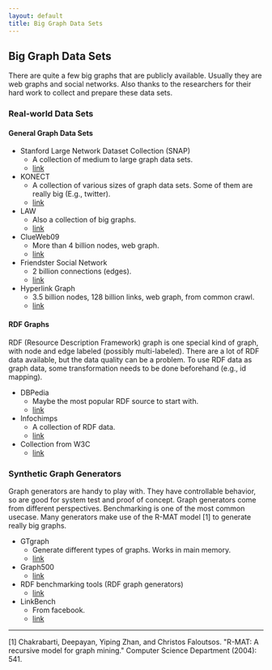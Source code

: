 ```yaml
---
layout: default
title: Big Graph Data Sets
---
```


## Big Graph Data Sets ##
There are quite a few big graphs that are publicly available. Usually they are web graphs and social networks. Also thanks to the researchers for their hard work to collect and prepare these data sets.

### Real-world Data Sets ###
#### General Graph Data Sets ####


- Stanford Large Network Dataset Collection (SNAP)
  - A collection of medium to large graph data sets.
  - [link](http://snap.stanford.edu/data/)
- KONECT
  - A collection of various sizes of graph data sets. Some of them are really big (E.g., twitter).
  - [link](http://konect.uni-koblenz.de/networks/)
- LAW
  - Also a collection of big graphs.
  - [link](http://law.di.unimi.it/datasets.php)
- ClueWeb09
  - More than 4 billion nodes, web graph.
  - [link](http://boston.lti.cs.cmu.edu/clueweb09/wiki/tiki-index.php?page=Web+Graph)
- Friendster Social Network
  - 2 billion connections (edges).
  - [link](https://archive.org/details/friendster-dataset-201107)
- Hyperlink Graph
  - 3.5 billion nodes, 128 billion links, web graph, from common crawl.
  - [link](http://webdatacommons.org/hyperlinkgraph/)

#### RDF Graphs ####
RDF (Resource Description Framework) graph is one special kind of graph, with node and edge labeled (possibly multi-labeled). There are a lot of RDF data available, but the data quality can be a problem. To use RDF data as graph data, some transformation needs to be done beforehand (e.g., id mapping).

- DBPedia
  - Maybe the most popular RDF source to start with.
  - [link](http://dbpedia.org/About)
- Infochimps
  - A collection of RDF data.
  - [link](http://www.infochimps.com/tags/rdf)
- Collection from W3C
  - [link](http://www.w3.org/wiki/DataSetRDFDumps)

### Synthetic Graph Generators
Graph generators are handy to play with. They have controllable behavior, so are good for system test and proof of concept. Graph generators come from different perspectives. Benchmarking is one of the most common usecase. Many generators make use of the R-MAT model [1] to generate really big graphs.

- GTgraph
  - Generate different types of graphs. Works in main memory.
  - [link](http://www.cse.psu.edu/~madduri/software/)
- Graph500
  - [link](http://www.graph500.org)
- RDF benchmarking tools (RDF graph generators)
  - [link](http://www.w3.org/wiki/RdfStoreBenchmarking)
- LinkBench
  - From facebook.
  - [link](https://github.com/facebook/linkbench)

---
[1] Chakrabarti, Deepayan, Yiping Zhan, and Christos Faloutsos. "R-MAT: A recursive model for graph mining." Computer Science Department (2004): 541.
